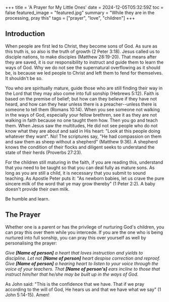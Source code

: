 +++
title = 'A Prayer for My Little Ones'
date = 2024-12-05T05:32:59Z
toc = false
featured_image = "featured.jpg"
summary = "While they are in the processing, pray this"
tags = ["prayer", "love", "children"]
+++

## Introduction

When people are first led to Christ, they become sons of God. As sure as this
truth is, so also is the truth of growth (2 Peter 3:18). Jesus called us to disciple nations,
to make disciples (Matthew 28:19-20). That means after they are saved, it is our responsibility to
instruct and guide them to learn the ways of God. Why we do not see the
supernatural overflowing as it should be, is because we led people to Christ and
left them to fend for themselves. It shouldn't be so.

You who are spiritually mature, guide those who are still finding their way in
the Lord that they may also come into full sonship (Hebrews 5:12). Faith is based on the premise
of belief; but how can they believe if they have not heard, and how can they hear
unless there is a preacher--unless there is someone to tell them (Romans 10:14). When you see
someone not walking in the ways of God, especially your fellow brethren, see it
as they are not walking in faith because no one taught them how. Then you go and
teach them. When Jesus saw the multitudes, He did not see people who do not know
what they are about and said in His heart: "Look at this people doing whatever
they want". No! The scriptures say, "He had compassion on them and saw them as
sheep without a shepherd" (Matthew 9:36). A shepherd knows the condition of their flocks and
diligent seeks to understand the state of their herds (Proverbs 27:23).

For the children still maturing in the faith, if you are reading this, understand
that you need to be taught so that you can deal fully as mature sons. As long as
you are still a child, it is necessary that you submit to sound teaching. As
Apostle Peter puts it: "As newborn babies, let us crave the pure sincere milk of
the word that ye may grow thereby" (1 Peter 2:2). A baby doesn't provide their own milk.

Be humble and learn.

## The Prayer

Whether one is a parent or has the privilege of nurturing God's children, you can
pray this over them while you intercede. If you are the one who is being nurtured
into full sonship, you can pray this over yourself as well by personalising the prayer:

_Give **[Name of person]** a heart that loves instruction and yields to discipline.
Let not **[Name of person]** heart despise correction and reproof. Give **[Name
of person]** a hearing heart to listen to your voice through the voice of your
teachers. That **[Name of person's]** ears incline to those that instruct him/her
that he/she may be built up in the ways of God._

As John said: "This is the confidence that we have. That if we pray according
to the will of God, He hears us and that we have what we say" (1 John 5:14-15). Amen!
